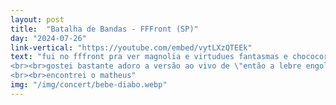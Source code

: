 ```yaml
---
layout: post
title:  "Batalha de Bandas - FFFront (SP)"
day: "2024-07-26"
link-vertical: "https://youtube.com/embed/vytLXzQTEEk"
text: "fui no fffront pra ver magnolia e virtudues fantasmas e chococorn !.
<br><br>gostei bastante adoro a versão ao vivo de \"então a lebre engole seu próprio coração\" e meu show favorito foi chococorn como sempre
<br><br>encontrei o matheus"
img: "/img/concert/bebe-diabo.webp"
---
```

